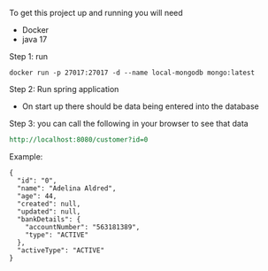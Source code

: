 To get this project up and running you will need

- Docker 
- java 17

Step 1: run

```docker
docker run -p 27017:27017 -d --name local-mongodb mongo:latest 
```

Step 2: Run spring application

- On start up there should be data being entered into the database

Step 3: you can call the following in your browser to see that data


```REST
http://localhost:8080/customer?id=0
```

Example:
```
{
  "id": "0",
  "name": "Adelina Aldred",
  "age": 44,
  "created": null,
  "updated": null,
  "bankDetails": {
    "accountNumber": "563181389",
    "type": "ACTIVE"
  },
  "activeType": "ACTIVE"
}
```